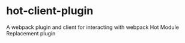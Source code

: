 # hot-client-plugin
A webpack plugin and client for interacting with webpack Hot Module Replacement plugin
